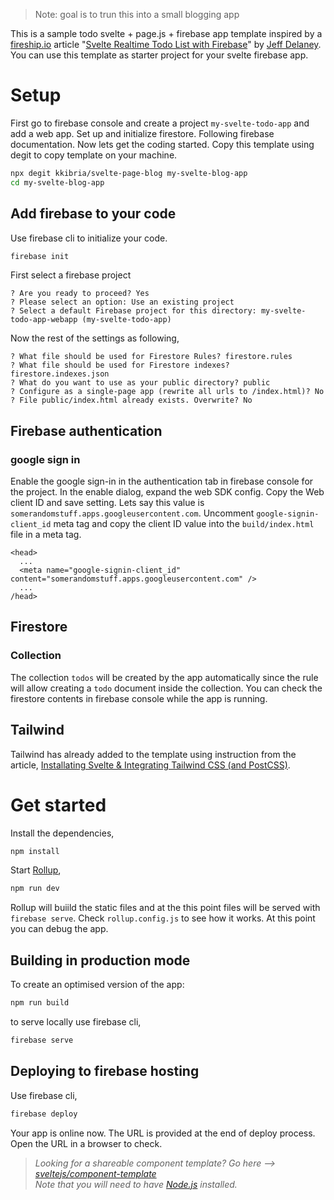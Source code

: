 > Note:  goal is to trun this into a small blogging app

This is a sample todo svelte + page.js + firebase app template inspired by a [fireship.io](https://fireship.io) article "[Svelte Realtime Todo List with Firebase](https://fireship.io/lessons/svelte-v3-overview-firebase/)" by [Jeff Delaney](https://fireship.io/contributors/jeff-delaney/).
You can use this template as starter project for your svelte firebase app. 

# Setup
First go to firebase console and create a project ``my-svelte-todo-app`` and add a web app.
Set up and initialize firestore. Following firebase documentation.
Now lets get the coding started.
Copy this template using degit to copy template on your machine.
```bash
npx degit kkibria/svelte-page-blog my-svelte-blog-app
cd my-svelte-blog-app
```

## Add firebase to your code 
Use firebase cli to initialize your code. 
```bash
firebase init
```
First select a firebase project
```
? Are you ready to proceed? Yes
? Please select an option: Use an existing project
? Select a default Firebase project for this directory: my-svelte-todo-app-webapp (my-svelte-todo-app)
```
Now the rest of the settings as following,
```
? What file should be used for Firestore Rules? firestore.rules
? What file should be used for Firestore indexes? firestore.indexes.json
? What do you want to use as your public directory? public
? Configure as a single-page app (rewrite all urls to /index.html)? No
? File public/index.html already exists. Overwrite? No
```

## Firebase authentication

### google sign in
Enable the google sign-in in the authentication tab in firebase console for the project. In the enable dialog, expand the web SDK config.
Copy the Web client ID and save setting.  Lets say this value is ``somerandomstuff.apps.googleusercontent.com``. Uncomment ``google-signin-client_id`` meta tag and copy the client ID value into the ``build/index.html`` file in a meta tag.

```
<head>
  ...
  <meta name="google-signin-client_id" content="somerandomstuff.apps.googleusercontent.com" />
  ...
/head>
```

## Firestore
### Collection
The collection ``todos`` will be created by the app automatically since the rule will allow creating a `todo` document inside the collection. You can check the firestore contents in firebase console while the app is running.


## Tailwind
Tailwind has already added to the template using instruction from the article,
[Installating Svelte & Integrating Tailwind CSS (and PostCSS)](https://jackwhiting.co.uk/posts/setting-up-svelte-and-integrating-tailwind-css/). 

# Get started

Install the dependencies,

```bash
npm install
```


Start [Rollup](https://rollupjs.org),

```bash
npm run dev
```
Rollup will buiild the static files and at the this point files will be served with ``firebase serve``. Check ``rollup.config.js`` to see how it works. 
At this point you can debug the app.

## Building in production mode

To create an optimised version of the app:

```bash
npm run build
```

to serve locally use firebase cli,
```bash
firebase serve
```

## Deploying to firebase hosting
Use firebase cli,

```bash
firebase deploy
```
Your app is online now. The URL is provided at the end of deploy process. Open the URL in a browser to check.

> *Looking for a shareable component template? Go here --> [sveltejs/component-template](https://github.com/sveltejs/component-template)*\
> *Note that you will need to have [Node.js](https://nodejs.org) installed.*
